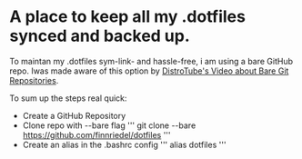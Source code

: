 # A place to keep all my .dotfiles synced and backed up.

To maintan my .dotfiles sym-link- and hassle-free, i am using a bare GitHub repo. Iwas made aware of this option by [DistroTube's Video about Bare Git Repositories](https://www.youtube.com/watch?v=tBoLDpTWVOM&ab_channel=DistroTube).

To sum up the steps real quick:

- Create a GitHub Repository
- Clone repo with --bare flag
''' git clone --bare https://github.com/finnriedel/dotfiles '''
- Create an alias in the .bashrc config
''' alias dotfiles '''
